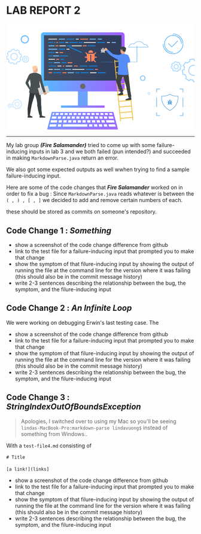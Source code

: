 # **LAB REPORT 2**

![Image](debugpic.png) 

---

My lab group ***(Fire Salamander)*** tried to come up with some failure-inducing inputs in lab 3 and we both failed (pun intended?) and succeeded in making  `MarkdownParse.java` return an error. 

We also got some expected outputs as well wwhen trying to find a sample failure-inducing input. 

Here are some of the code changes that ***Fire Salamander*** worked on in order to fix a bug : 
Since `MarkdownParse.java` reads whatever is between the ` ( , ) , [ , ] ` we decided to add and remove certain numbers of each.


these should be stored as commits on someone's repository.


## Code Change 1 : *Something*

- show a screenshot of the code change difference from github
- link to the test file for a failure-inducing input that prompted you to make that change
- show the symptom of that filure-inducing input by showing the output of running the file at the command line for the version where it was failing (this should also be in the commit message history)
- write 2-3 sentences describing the relationship between the bug, the symptom, and the filure-inducing input



## Code Change 2 : *An Infinite Loop*
We were working on debugging Erwin's last testing case. The 

- show a screenshot of the code change difference from github
- link to the test file for a failure-inducing input that prompted you to make that change
- show the symptom of that filure-inducing input by showing the output of running the file at the command line for the version where it was failing (this should also be in the commit message history)
- write 2-3 sentences describing the relationship between the bug, the symptom, and the filure-inducing input


## Code Change 3 : *StringIndexOutOfBoundsException*
> Apologies, I switched over to using my Mac so you'll be seeing `lindas-MacBook-Pro:markdown-parse lindavuong$` instead of something from Windows..

With a `test-file4.md` consisting of 
```
# Title

[a link!](links]
```

- show a screenshot of the code change difference from github
- link to the test file for a failure-inducing input that prompted you to make that change
- show the symptom of that filure-inducing input by showing the output of running the file at the command line for the version where it was failing (this should also be in the commit message history)
- write 2-3 sentences describing the relationship between the bug, the symptom, and the filure-inducing input
